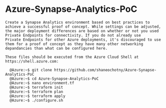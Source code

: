 # Azure-Synapse-Analytics-PoC

    Create a Synapse Analytics environment based on best practices to achieve a successful proof of concept. While settings can be adjusted, 
    the major deployment differences are based on whether or not you used Private Endpoints for connectivity. If you do not already use 
    Private Endpoints for other Azure deployments, it's discouraged to use them for a proof of concept as they have many other networking 
    depandancies than what can be configured here.

    These files should be executed from the Azure Cloud Shell at https://shell.azure.com:

      @Azure:~$ git clone https://github.com/shaneochotny/Azure-Synapse-Analytics-PoC
      @Azure:~$ cd Azure-Synapse-Analytics-PoC
      @Azure:~$ nano environment.tf
      @Azure:~$ terraform init
      @Azure:~$ terraform plan
      @Azure:~$ terraform apply
      @Azure:~$ ./configure.sh